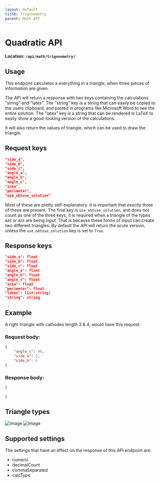 ```yaml
---
layout: default
title: Trigonometry
parent: Math API
---
```


# Quadratic API
#### Location: `/api/math/trigonometry/`

## Usage
This endpoint calculates a everything in a triangle, when three pieces of information are given.

The API will return a response with two keys containing the calculations "string" and "latex".
The "string" key is a string that can easily be copied to the users clipboard, and pasted in programs like Microsoft Word to see the entire solution.
The "latex" key is a string that can be rendered in LaTeX to easily show a good-looking version of the calculations.

It will also return the values of triangle, which can be used to draw the triangle.


## Request keys

```json
"side_a",
"side_b",
"side_c",
"angle_a",
"angle_b",
"angle_c",
"area",
"perimeter",
"use_obtuse_solution"
```

Most of these are pretty self-explanatory. It is important that _exactly_ three of these are present.
The final key is `use_obtuse_solution`, and does not count as one of the three keys, it is required when a triangle of the types `AAS` or `ASS` are being input.
That is because these forms of input can create two different triangles.
By default the API will return the acute version, unless the `use_obtuse_solution` key is set to `True`.

## Response keys
```json
"side_a": float
"side_b": float
"side_c": float
"angle_a": float
"angle_b": float
"angle_c": float
"area": float
"perimeter": float
"latex": list[string]
"string": string
```


## Example
A right triangle with cathodes length 3 & 4, would have this request:


### Request body:

```json
{
    "angle_c": 90,
    "side_a": 3,
    "side_b": 4
}
```

### Response body:

```json
{
    
}
```

## Triangle types

![image](https://github.com/Zymat-dk/ZymatDocs/assets/32793938/59daf874-dbf8-40f9-bb58-310c564e1749)
![image](https://github.com/Zymat-dk/ZymatDocs/assets/32793938/7cb2ca3f-e969-4eb6-bb85-183f1ffab37f)


## Supported settings
The settings that have an effect on the response of this API endpoint are:
* numeric
* decimalCount
* commaSeparated
* calcType

